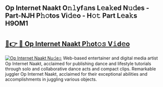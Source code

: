 ## Op Internet Naakt O𝚗𝚕yf𝚊ns L𝚎a𝚔ed N𝚞𝚍es - Part-NJH P𝚑𝚘tos Vi𝚍𝚎o - H𝚘𝚝 Part L𝚎a𝚔s H9OM1

# <h2><a href="http://kf3125.oniu.top/?m=Op+Internet+Naakt">🔗👉 🔴 Op Internet Naakt P𝚑ot𝚘𝚜 V𝚒d𝚎o</a></h2>

[![Op Internet Naakt Nu𝚍e𝚜](https://i.imgur.com/0qMVB7G.gif)](http://kf3125.oniu.top/?m=Op+Internet+Naakt)
Web-based entertainer and digital media artist Op Internet Naakt, acclaimed for publishing dance and lifestyle tutorials through solo and collaborative dance acts and compact clips. Remarkable juggler Op Internet Naakt, acclaimed for their exceptional abilities and accomplishments in juggling various objects.  
